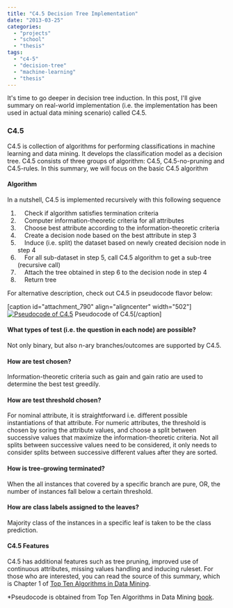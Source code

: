 ```yaml
---
title: "C4.5 Decision Tree Implementation"
date: "2013-03-25"
categories: 
  - "projects"
  - "school"
  - "thesis"
tags: 
  - "c4-5"
  - "decision-tree"
  - "machine-learning"
  - "thesis"
---
```


It's time to go deeper in decision tree induction. In this post, I'll give summary on real-world implementation (i.e. the implementation has been used in actual data mining scenario) called C4.5.

### **C4.5**

C4.5 is collection of algorithms for performing classifications in machine learning and data mining. It develops the classification model as a decision tree. C4.5 consists of three groups of algorithm: C4.5, C4.5-no-pruning and C4.5-rules. In this summary, we will focus on the basic C4.5 algorithm

#### Algorithm

In a nutshell, C4.5 is implemented recursively with this following sequence

1.     Check if algorithm satisfies termination criteria
2.     Computer information-theoretic criteria for all attributes
3.     Choose best attribute according to the information-theoretic criteria
4.     Create a decision node based on the best attribute in step 3
5.     Induce (i.e. split) the dataset based on newly created decision node in step 4
6.     For all sub-dataset in step 5, call C4.5 algorithm to get a sub-tree (recursive call)
7.     Attach the tree obtained in step 6 to the decision node in step 4
8.     Return tree

For alternative description, check out C4.5 in pseudocode flavor below:

\[caption id="attachment\_790" align="aligncenter" width="502"\][![Pseudocode of C4.5](images/C4.5.png)](http://www.otnira.com/wp-content/uploads/2013/03/C4.5.png) Pseudocode of C4.5\[/caption\]

#### What types of test (i.e. the question in each node) are possible?

Not only binary, but also n-ary branches/outcomes are supported by C4.5.

#### How are test chosen?

Information-theoretic criteria such as gain and gain ratio are used to determine the best test greedily.

#### How are test threshold chosen?

For nominal attribute, it is straightforward i.e. different possible instantiations of that attribute. For numeric attributes, the threshold is chosen by soring the attribute values, and choose a split between successive values that maximize the information-theoretic criteria. Not all splits between successive values need to be considered, it only needs to consider splits between successive different values after they are sorted.

#### How is tree-growing terminated?

When the all instances that covered by a specific branch are pure, OR, the number of instances fall below a certain threshold.

#### How are class labels assigned to the leaves?

Majority class of the instances in a specific leaf is taken to be the class prediction.

#### C4.5 Features

C4.5 has additional features such as tree pruning, improved use of continuous attributes, missing values handling and inducing ruleset. For those who are interested, you can read the source of this summary, which is Chapter 1 of [Top Ten Algorithms in Data Mining](http://www.amazon.com/Algorithms-Mining-Chapman-Knowledge-Discovery/dp/1420089641 "Top ten algo").

\*Pseudocode is obtained from Top Ten Algorithms in Data Mining [book](http://www.amazon.com/Algorithms-Mining-Chapman-Knowledge-Discovery/dp/1420089641 "Top ten algo").
